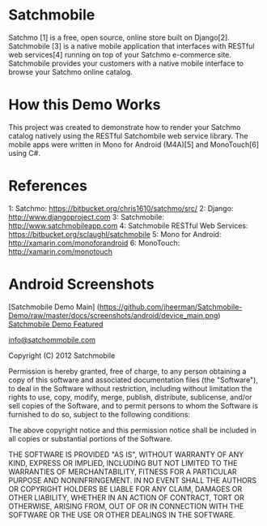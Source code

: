 Satchmobile
===============================

Satchmo [1] is a free, open source, online store built on Django[2].  Satchmobile [3] is a native mobile application that interfaces with RESTful web services[4] running on top of your Satchmo e-commerce site.  Satchmobile provides your customers with a native mobile interface to browse your Satchmo online catalog.  

How this Demo Works
===============================

This project was created to demonstrate how to render your Satchmo catalog natively using the RESTful Satchombile web service library.  The mobile apps were written in Mono for Android (M4A)[5] and MonoTouch[6] using C#.

References
===============================

1: Satchmo: https://bitbucket.org/chris1610/satchmo/src/
2: Django: http://www.djangoproject.com
3: Satchmobile: http://www.satchmobileapp.com
4: Satchmobile RESTful Web Services: https://bitbucket.org/sclaughl/satchmobile
5: Mono for Android: http://xamarin.com/monoforandroid
6: MonoTouch: http://xamarin.com/monotouch

Android Screenshots
===============================
[Satchmobile Demo Main] (https://github.com/jheerman/Satchmobile-Demo/raw/master/docs/screenshots/android/device_main.png)
[Satchmobile Demo Featured](https://github.com/jheerman/Satchmobile-Demo/raw/master/docs/screenshots/android/device_featured.png)

info@satchommobile.com

Copyright (C) 2012 Satchmobile

Permission is hereby granted, free of charge, to any person obtaining a copy of this software and associated documentation files (the "Software"), to deal in the Software without restriction, including without limitation the rights to use, copy, modify, merge, publish, distribute, sublicense, and/or sell copies of the Software, and to permit persons to whom the Software is furnished to do so, subject to the following conditions:

The above copyright notice and this permission notice shall be included in all copies or substantial portions of the Software.

THE SOFTWARE IS PROVIDED "AS IS", WITHOUT WARRANTY OF ANY KIND, EXPRESS OR IMPLIED, INCLUDING BUT NOT LIMITED TO THE WARRANTIES OF MERCHANTABILITY, FITNESS FOR A PARTICULAR PURPOSE AND NONINFRINGEMENT. IN NO EVENT SHALL THE AUTHORS OR COPYRIGHT HOLDERS BE LIABLE FOR ANY CLAIM, DAMAGES OR OTHER LIABILITY, WHETHER IN AN ACTION OF CONTRACT, TORT OR OTHERWISE, ARISING FROM, OUT OF OR IN CONNECTION WITH THE SOFTWARE OR THE USE OR OTHER DEALINGS IN THE SOFTWARE.


